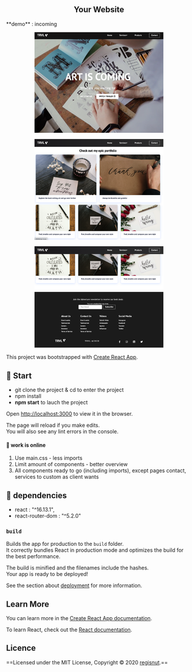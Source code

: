 <h2 align="center">Your Website</h2>

<p>**demo** : incoming</p>

<p align="center">
<img
		width="350"
		alt="Capture 1"
		src="https://github.com/Regisnut/react-starter-hooks-portfolio1/blob/master/public/images/kapture1.png">

</p>
<p align="center">
<img
		width="350"
		alt="Capture 2"
		src="https://github.com/Regisnut/react-starter-hooks-portfolio1/blob/master/public/images/Kapture2.png">
</p>
<p align="center">
<img
		width="350"
		alt="Capture 3 footer"
		src="https://github.com/Regisnut/react-starter-hooks-portfolio1/blob/master/public/images/Kapture3.png">

</p>

This project was bootstrapped with [Create React App](https://github.com/facebook/create-react-app).

## 🌱 Start

- git clone the project & cd to enter the project
- npm install
- **npm start** to lauch the project 

Open [http://localhost:3000](http://localhost:3000) to view it in the browser.

The page will reload if you make edits.<br />
You will also see any lint errors in the console.

#### 🍃 work is online

1. Use main.css - less imports
2. Limit amount of components - better overview
3. All components ready to go (including imports), except pages contact, services to custom as client wants

## 🌼 dependencies

+ react : "^16.13.1",
+ react-router-dom : "^5.2.0"

### `build`

Builds the app for production to the `build` folder.<br />
It correctly bundles React in production mode and optimizes the build for the best performance.

The build is minified and the filenames include the hashes.<br />
Your app is ready to be deployed!

See the section about [deployment](https://facebook.github.io/create-react-app/docs/deployment) for more information.

## Learn More

You can learn more in the [Create React App documentation](https://facebook.github.io/create-react-app/docs/getting-started).

To learn React, check out the [React documentation](https://reactjs.org/).

## Licence
==Licensed under the MIT License, Copyright © 2020 [regisnut](https://github.com/regisnut).==